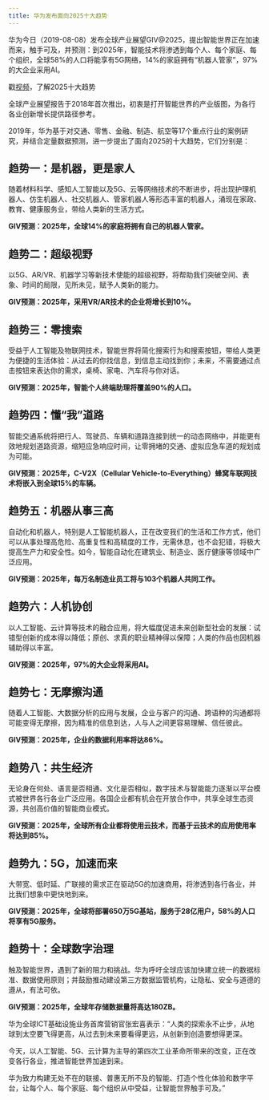 ```yaml
---
title: 华为发布面向2025十大趋势
---
```


华为今日（2019-08-08）发布全球产业展望GIV@2025，提出智能世界正在加速而来，触手可及，并预测：到2025年，智能技术将渗透到每个人、每个家庭、每个组织，全球58%的人口将能享有5G网络，14%的家庭拥有“机器人管家”，97%的大企业采用AI。

戳[视频](https://v.qq.com/x/page/y0909ptoj93.html)，了解2025十大趋势

全球产业展望报告于2018年首次推出，初衷是打开智能世界的产业版图，为各行各业创新增长提供路径参考。

2019年，华为基于对交通、零售、金融、制造、航空等17个重点行业的案例研究，并结合定量数据预测，进一步提出了面向2025的十大趋势，它们分别是：

## 趋势一：是机器，更是家人

随着材料科学、感知人工智能以及5G、云等网络技术的不断进步，将出现护理机器人、仿生机器人、社交机器人、管家机器人等形态丰富的机器人，涌现在家政、教育、健康服务业，带给人类新的生活方式。

**GIV预测：2025年，全球14%的家庭将拥有自己的机器人管家。**

## 趋势二：超级视野

以5G、AR/VR、机器学习等新技术使能的超级视野，将帮助我们突破空间、表象、时间的局限，见所未见，赋予人类新的能力。

**GIV预测：2025年，采用VR/AR技术的企业将增长到10%。**

## 趋势三：零搜索

受益于人工智能及物联网技术，智能世界将简化搜索行为和搜索按钮，带给人类更为便捷的生活体验：从过去的你找信息，到信息主动找到你；未来，不需要通过点击按钮来表达你的需求，桌椅、家电、汽车将与你对话。

**GIV预测：2025年，智能个人终端助理将覆盖90%的人口。**

## 趋势四：懂“我”道路

智能交通系统将把行人、驾驶员、车辆和道路连接到统一的动态网络中，并能更有效地规划道路资源，缩短应急响应时间，让零拥堵的交通、虚拟应急车道的规划成为可能。

**GIV预测：2025年，C-V2X（Cellular Vehicle-to-Everything）蜂窝车联网技术将嵌入到全球15%的车辆。**

## 趋势五：机器从事三高

自动化和机器人，特别是人工智能机器人，正在改变我们的生活和工作方式，他们可以从事处理高危险、高重复性和高精度的工作，无需休息，也不会犯错，将极大提高生产力和安全性。如今，智能自动化在建筑业、制造业、医疗健康等领域中广泛应用。

**GIV预测：2025年，每万名制造业员工将与103个机器人共同工作。**

## 趋势六：人机协创

以人工智能、云计算等技术的融合应用，将大幅度促进未来创新型社会的发展：试错型创新的成本得以降低；原创、求真的职业精神得以保障；人类的作品也因机器辅助得以丰富。

**GIV预测：2025年，97%的大企业将采用AI。**

## 趋势七：无摩擦沟通

随着人工智能、大数据分析的应用与发展，企业与客户的沟通、跨语种的沟通都将可能变得无摩擦，因为精准的信息到达，人与人之间更容易理解、信任彼此。

**GIV预测：2025年，企业的数据利用率将达86%。**

## 趋势八：共生经济

无论身在何处、语言是否相通、文化是否相似，数字技术与智能能力逐渐以平台模式被世界各行各业广泛应用。各国企业都有机会在开放合作中，共享全球生态资源，共创高价值的智能商业模式。

**GIV预测：2025年，全球所有企业都将使用云技术，而基于云技术的应用使用率将达到85%。**

## 趋势九：5G，加速而来

大带宽、低时延、广联接的需求正在驱动5G的加速商用，将渗透到各行各业，并比我们想象中更快地到来。

**GIV预测：2025年，全球将部署650万5G基站，服务于28亿用户，58%的人口将享有5G服务。**

## 趋势十：全球数字治理

触及智能世界，遇到了新的阻力和挑战。华为呼吁全球应该加快建立统一的数据标准、数据使用原则；并鼓励推动建设第三方数据监管机构，让隐私、安全与道德的遵从，有法可依。

**GIV预测：2025年，全球年存储数据量将高达180ZB。**

华为全球ICT基础设施业务首席营销官张宏喜表示：“人类的探索永不止步，从地球到太空要飞得更高，从过去到未来要看得更远，从创新到创造要想得更深。

今天，以人工智能、5G、云计算为主导的第四次工业革命所带来的改变，正在改变各行各业，推进智能世界加速到来。

华为致力构建无处不在的联接、普惠无所不及的智能、打造个性化体验和数字平台，让每个人、每个家庭、每个组织从中受益，让智能世界触手可及。”